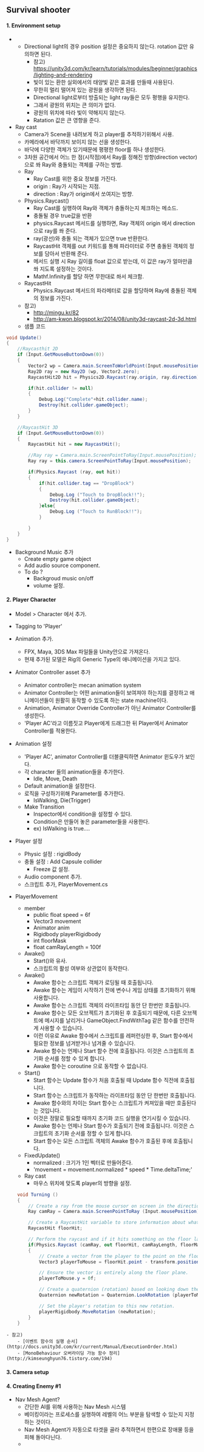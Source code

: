 ## Survival shooter
#### 1. Environment setup
- - Directional light의 경우 position 설정은 중요하지 않는다. rotation 값만 유의하면 된다.
	- 참고) https://unity3d.com/kr/learn/tutorials/modules/beginner/graphics/lighting-and-rendering
	- 빛이 있는 환한 실외에서의 태양빛 같은 효과를 만들때 사용된다.
	- 무한히 멀리 떨어져 있는 광원을 생각하면 된다.
	- Directional light로부터 방출되는 light ray들은 모두 평행을 유지한다.
	- 그래서 광원의 위치는 큰 의미가 없다.
	- 광원의 위치에 따라 빛이 약해지지 않는다.
	- Ratation 값은 큰 영향을 준다.
- Ray cast
	- Camera가 Scene을 내려보게 하고 player를 추적하기위해서 사용.
	- 카메라에서 바닥까지 보이지 않는 선을 생성한다.
	- 바닥에 다양한 객체가 있기때문에 평평한 floor를 하나 생성한다.
	- 3차원 공간에서 어느 한 점(시작점)에서 Ray를 정해진 방향(direction vector)으로 쏴 Ray와 충돌되는 객체를 구하는 방법.
	- Ray
		- Ray Cast를 위한 중요 정보를 가진다.
		- origin : Ray가 시작되는 지점.
		- direction : Ray가 origin에서 쏘여지는 방향.
    - Physics.Raycast()
    	- Ray Cast를 실행하여 Ray와 객체가 충돌하는지 체크하는 메소드.
    	- 충돌될 경우 true값을 반환
    	- physics.Raycast 메서드를 실행하면, Ray 객체의 origin 에서 direction 으로 ray를 쏴 준다.
    	- ray(광선)와 충돌 되는 객체가 있으면 true 반환한다.
    	- RaycastHit 객체를 out 키워드를 통해 파라미터로 주면 충돌된 객체의 정보를 담아서 반환해 준다.
    	- 메서드 실행 시 Ray 길이를 float 값으로 받는데, 이 값은 ray가 얼마만큼 쏴 지도록 설정하는 것이다.
    	- Mathf.Infinity를 할당 하면 무한대로 쏴서 체크함.
    - RaycastHit
    	- Physics.Raycast 메서드의 파라메터로 값을 할당하며 Ray에 충돌된 객체의 정보를 가진다.
    - 참고)
    	- http://mingu.kr/82
    	- http://am-kwon.blogspot.kr/2014/08/unity3d-raycast-2d-3d.html
    - 샘플 코드

```cs
void Update()
{
    //Raycasthit 2D
    if (Input.GetMouseButtonDown(0))
    {
        Vector2 wp = Camera.main.ScreenToWorldPoint(Input.mousePosition);
        Ray2D ray = new Ray2D (wp, Vector2.zero);
        RaycastHit2D hit = Physics2D.Raycast(ray.origin, ray.direction);

        if(hit.collider != null)
        {
            Debug.Log("Complete"+hit.collider.name);
            Destroy(hit.collider.gameObject);
        }
    }

    //RaycastHit 3D
    if (Input.GetMouseButtonDown(0))
    {
        RaycastHit hit = new RaycastHit();

        //Ray ray = Camera.main.ScreenPointToRay(Input.mousePosition); If you use main Camera..
        Ray ray = this.camera.ScreenPointToRay(Input.mousePosition);

        if(Physics.Raycast (ray, out hit))
        {
            if(hit.collider.tag == "DropBlock")
            {
                Debug.Log ("Touch to DropBlock!!");
                Destroy(hit.collider.gameObject);
            }else{
                Debug.Log ("Touch to RunBlock!!");
            }

        }
    }
}
```

- Background Music 추가
	- Create empty game object
	- Add audio source component.
	- To do ?
		- Backgroud music on/off
		- volume 설정.

#### 2. Player Character
- Model > Character 에서 추가.
- Tagging to 'Player'
- Animation 추가.
	- FPX, Maya, 3DS Max 파일들을 Unity안으로 가져온다.
	- 현재 추가된 모델은 Rig의 Generic Type의 애니메이션을 가지고 있다.
- Animator Controller asset 추가
	- Animator controller는 mecan animation system
	- Animator Controller는 어떤 animation들이 보여져야 하는지를 결정하고 애니메이션들이 원활히 동작할 수 있도록 하는 state machine이다.
	- Animation, Animator Override Controller가 아닌 Animator Controller를 생성한다.
	- 'Player AC'라고 이름짓고 Player에게 드래그한 뒤 Player에서 Animator Controller를 적용한다.
- Animation 설정
	- 'Player AC', animator Controller를 더블클릭하면 Animator 윈도우가 보인다.
	- 각 character 들의 animation들을 추가한다.
		- Idle, Move, Death
	- Default animation을 설정한다.
	- 로직을 구성하기위해 Parameter를 추가한다.
		- IsWalking, Die(Trigger)
    - Make Transition
    	- Inspector에서 condition을 설정할 수 있다. 
    	- Condition은 만들어 놓은 parameter들을 사용한다. 
    	- ex) IsWalking is true....
- Player 설정
	- Physic 설정 : rigidBody
	- 충돌 설정 : Add Capsule collider
		- Freeze 값 설정.
	- Audio component 추가.
	- 스크립트 추가, PlayerMovement.cs

- PlayerMovement
	- member
        - public float speed = 6f
        - Vector3 movement
        - Animator anim
        - Rigidbody playerRigidbody
        - int floorMask
        - float camRayLength = 100f
    - Awake()
    	- Start()와 유사.
    	- 스크립트의 활성 여부와 상관없이 동작한다.
	- Awake()
		- Awake 함수는 스크립트 객체가 로딩될 때 호출됩니다.
		- Awake 함수는 게임이 시작하기 전에 변수나 게임 상태를 초기화하기 위해 사용합니다.
		- Awake 함수는 스크립트 객체의 라이프타임 동안 단 한번만 호출됩니다.
		- Awake 함수는 모든 오브젝트가 초기화된 후 호출되기 때문에, 다른 오브젝트에 메시지를 날리거나 GameObject.FindWithTag 같은 함수를 안전하게 사용할 수 있습니다.
		- 이런 이유로 Awake 함수에서 스크립트를 레퍼런싱한 후, Start 함수에서 필요한 정보를 넘겨받거나 넘겨줄 수 있습니다.
		- Awake 함수는 언제나 Start 함수 전에 호출됩니다. 이것은 스크립트의 초기화 순서를 정할 수 있게 합니다.
		- Awake 함수는 coroutine 으로 동작할 수 없습니다.
	- Start()
		- Start 함수는 Update 함수가 처음 호출될 때 Update 함수 직전에 호출됩니다.
		- Start 함수는 스크립트가 동작하는 라이프타임 동안 단 한번만 호출됩니다.
		- Awake 함수와의 차이는 Start 함수는 스크립트가 켜져있을 때만 호출된다는 것입니다.
		- 이것은 정말로 필요할 때까지 초기화 코드 실행을 연기시킬 수 있습니다.
		- Awake 함수는 언제나 Start 함수가 호출되기 전에 호출됩니다. 이것은 스크립트의 초기화 순서를 정할 수 있게 합니다.
		- Start 함수는 모든 스크립트 객체의 Awake 함수가 호출된 후에 호출됩니다.
    - FixedUpdate()
    	- normalized : 크기가 1인 벡터로 만들어준다.
    	- 'movement = movement.normalized * speed * Time.deltaTime;'
    - Ray cast
    	- 마우스 위치에 맞도록 player의 방향을 설정.
```cs
	void Turning ()
    {
        // Create a ray from the mouse cursor on screen in the direction of the camera.
        Ray camRay = Camera.main.ScreenPointToRay (Input.mousePosition);

        // Create a RaycastHit variable to store information about what was hit by the ray.
        RaycastHit floorHit;

        // Perform the raycast and if it hits something on the floor layer...
        if(Physics.Raycast (camRay, out floorHit, camRayLength, floorMask))
        {
            // Create a vector from the player to the point on the floor the raycast from the mouse hit.
            Vector3 playerToMouse = floorHit.point - transform.position;

            // Ensure the vector is entirely along the floor plane.
            playerToMouse.y = 0f;

            // Create a quaternion (rotation) based on looking down the vector from the player to the mouse.
            Quaternion newRotation = Quaternion.LookRotation (playerToMouse);

            // Set the player's rotation to this new rotation.
            playerRigidbody.MoveRotation (newRotation);
        }
    }
```
    - 참고)
    	- [이벤트 함수의 실행 순서](http://docs.unity3d.com/kr/current/Manual/ExecutionOrder.html)
    	- [MonoBehaviour 오버라이딩 가능 함수 정리](http://kimseunghyun76.tistory.com/194)

#### 3. Camera setup


#### 4. Creating Enemy #1
- Nav Mesh Agent?
	- 간단한 AI를 위해 사용하는 Nav Mesh 시스템
	- 베이킹이라는 프로세스를 실행하여 레벨의 어느 부분을 탐색할 수 있는지 지정하는 것이다.
	- Nav Mesh Agent가 자동으로 타겟을 골라 추적하면서 한편으로 장애물 등을 피해 돌아다닌다.
	- 



























